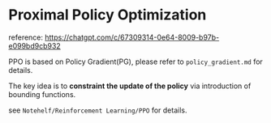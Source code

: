 # Proximal Policy Optimization

reference: https://chatgpt.com/c/67309314-0e64-8009-b97b-e099bd9cb932

PPO is based on Policy Gradient(PG), please refer to `policy_gradient.md` for details.

The key idea is to **constraint the update of the policy** via introduction of bounding functions.

see `Notehelf/Reinforcement Learning/PPO` for details.